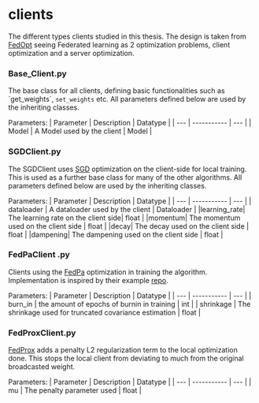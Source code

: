 # clients
The different types clients studied in this thesis.
The design is taken from [FedOpt](https://www.mdpi.com/2076-3417/10/8/2864) seeing Federated learning as 2 optimization problems, client optimization and a server optimization.

### Base_Client.py
The base class for all clients, defining basic functionalities such as ´get_weights´, `set_weights` etc.
All parameters defined below are used by the inheriting classes.

Parameters:
| Parameter | Description | Datatype |
| --- | ----------- | --- |
| Model | A Model used by the client | Model |

### SGDClient.py
The SGDClient uses [SGD](https://link.springer.com/chapter/10.1007/978-3-7908-2604-3_16) optimization on the client-side for local training.
This is used as a further base class for many of the other algorithms.
All parameters defined below are used by the inheriting classes.

Parameters:
| Parameter | Description | Datatype |
| --- | ----------- | --- |
| dataloader | A dataloader used by the client | Dataloader |
|learning_rate| The learning rate on the client side| float |
|momentum| The momentum used on the client side | float |
|decay| The decay used on the client side | float |
|dampening| The dampening used on the client side | float |

### FedPaClient .py
Clients using the [FedPa](https://arxiv.org/abs/2010.05273) optimization in training the algorithm.
Implementation is inspired by their example [repo](https://github.com/alshedivat/fedpa/blob/master/federated/inference/local.py).

Parameters:
| Parameter | Description | Datatype |
| --- | ----------- | --- |
| burn_in | the amount of epochs of burnin in training | int |
| shrinkage | The shrinkage used for truncated covariance estimation | float |

### FedProxClient.py
[FedProx](https://proceedings.mlsys.org/paper/2020/hash/38af86134b65d0f10fe33d30dd76442e-Abstract.html) adds a penalty L2 regularization term to the local optimization done.
This stops the local client from deviating to much from the original broadcasted weight.

Parameters:
| Parameter | Description | Datatype |
| --- | ----------- | --- |
| mu | The penalty parameter used | float |
